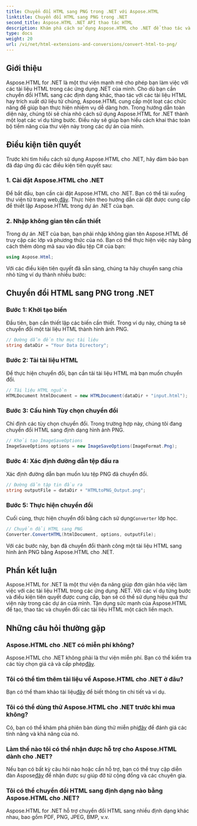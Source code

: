 ```yaml
---
title: Chuyển đổi HTML sang PNG trong .NET với Aspose.HTML
linktitle: Chuyển đổi HTML sang PNG trong .NET
second_title: Aspose.HTML .NET API thao tác HTML
description: Khám phá cách sử dụng Aspose.HTML cho .NET để thao tác và chuyển đổi tài liệu HTML. Hướng dẫn từng bước để phát triển .NET hiệu quả.
type: docs
weight: 20
url: /vi/net/html-extensions-and-conversions/convert-html-to-png/
---
```


## Giới thiệu

Aspose.HTML for .NET là một thư viện mạnh mẽ cho phép bạn làm việc với các tài liệu HTML trong các ứng dụng .NET của mình. Cho dù bạn cần chuyển đổi HTML sang các định dạng khác, thao tác với các tài liệu HTML hay trích xuất dữ liệu từ chúng, Aspose.HTML cung cấp một loạt các chức năng để giúp bạn thực hiện nhiệm vụ dễ dàng hơn. Trong hướng dẫn toàn diện này, chúng tôi sẽ chia nhỏ cách sử dụng Aspose.HTML for .NET thành một loạt các ví dụ từng bước. Điều này sẽ giúp bạn hiểu cách khai thác toàn bộ tiềm năng của thư viện này trong các dự án của mình.

## Điều kiện tiên quyết

Trước khi tìm hiểu cách sử dụng Aspose.HTML cho .NET, hãy đảm bảo bạn đã đáp ứng đủ các điều kiện tiên quyết sau:

### 1. Cài đặt Aspose.HTML cho .NET

 Để bắt đầu, bạn cần cài đặt Aspose.HTML cho .NET. Bạn có thể tải xuống thư viện từ trang web,[đây](https://releases.aspose.com/html/net/). Thực hiện theo hướng dẫn cài đặt được cung cấp để thiết lập Aspose.HTML trong dự án .NET của bạn.

### 2. Nhập không gian tên cần thiết

Trong dự án .NET của bạn, bạn phải nhập không gian tên Aspose.HTML để truy cập các lớp và phương thức của nó. Bạn có thể thực hiện việc này bằng cách thêm dòng mã sau vào đầu tệp C# của bạn:

```csharp
using Aspose.Html;
```

Với các điều kiện tiên quyết đã sẵn sàng, chúng ta hãy chuyển sang chia nhỏ từng ví dụ thành nhiều bước:

## Chuyển đổi HTML sang PNG trong .NET

### Bước 1: Khởi tạo biến

Đầu tiên, bạn cần thiết lập các biến cần thiết. Trong ví dụ này, chúng ta sẽ chuyển đổi một tài liệu HTML thành hình ảnh PNG.

```csharp
// Đường dẫn đến thư mục tài liệu
string dataDir = "Your Data Directory";
```

### Bước 2: Tải tài liệu HTML

Để thực hiện chuyển đổi, bạn cần tải tài liệu HTML mà bạn muốn chuyển đổi. 

```csharp
// Tài liệu HTML nguồn
HTMLDocument htmlDocument = new HTMLDocument(dataDir + "input.html");
```

### Bước 3: Cấu hình Tùy chọn chuyển đổi

Chỉ định các tùy chọn chuyển đổi. Trong trường hợp này, chúng tôi đang chuyển đổi HTML sang định dạng hình ảnh PNG.

```csharp
// Khởi tạo ImageSaveOptions
ImageSaveOptions options = new ImageSaveOptions(ImageFormat.Png);
```

### Bước 4: Xác định đường dẫn tệp đầu ra

Xác định đường dẫn bạn muốn lưu tệp PNG đã chuyển đổi.

```csharp
// Đường dẫn tập tin đầu ra
string outputFile = dataDir + "HTMLtoPNG_Output.png";
```

### Bước 5: Thực hiện chuyển đổi

 Cuối cùng, thực hiện chuyển đổi bằng cách sử dụng`Converter` lớp học.

```csharp
// Chuyển đổi HTML sang PNG
Converter.ConvertHTML(htmlDocument, options, outputFile);
```

Với các bước này, bạn đã chuyển đổi thành công một tài liệu HTML sang hình ảnh PNG bằng Aspose.HTML cho .NET.

## Phần kết luận

Aspose.HTML for .NET là một thư viện đa năng giúp đơn giản hóa việc làm việc với các tài liệu HTML trong các ứng dụng .NET. Với các ví dụ từng bước và điều kiện tiên quyết được cung cấp, bạn sẽ có thể sử dụng hiệu quả thư viện này trong các dự án của mình. Tận dụng sức mạnh của Aspose.HTML để tạo, thao tác và chuyển đổi các tài liệu HTML một cách liền mạch.

## Những câu hỏi thường gặp

### Aspose.HTML cho .NET có miễn phí không?
 Aspose.HTML cho .NET không phải là thư viện miễn phí. Bạn có thể kiểm tra các tùy chọn giá cả và cấp phép[đây](https://purchase.aspose.com/buy).

### Tôi có thể tìm thêm tài liệu về Aspose.HTML cho .NET ở đâu?
 Bạn có thể tham khảo tài liệu[đây](https://reference.aspose.com/html/net/) để biết thông tin chi tiết và ví dụ.

### Tôi có thể dùng thử Aspose.HTML cho .NET trước khi mua không?
 Có, bạn có thể khám phá phiên bản dùng thử miễn phí[đây](https://releases.aspose.com/) để đánh giá các tính năng và khả năng của nó.

### Làm thế nào tôi có thể nhận được hỗ trợ cho Aspose.HTML dành cho .NET?
 Nếu bạn có bất kỳ câu hỏi nào hoặc cần hỗ trợ, bạn có thể truy cập diễn đàn Aspose[đây](https://forum.aspose.com/) để nhận được sự giúp đỡ từ cộng đồng và các chuyên gia.

### Tôi có thể chuyển đổi HTML sang định dạng nào bằng Aspose.HTML cho .NET?
Aspose.HTML for .NET hỗ trợ chuyển đổi HTML sang nhiều định dạng khác nhau, bao gồm PDF, PNG, JPEG, BMP, v.v.